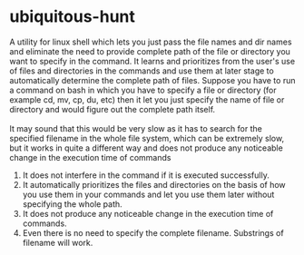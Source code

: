 # ubiquitous-hunt

A utility for linux shell which lets you just pass the file names and dir names and eliminate the need to provide complete path of the file or directory you want to specify in the command. It learns and prioritizes from the user's use of files and directories in the commands and use them at later stage to automatically determine the complete path of files. Suppose you have to run a command on bash in which you have to specify a file or directory (for example cd, mv, cp, du, etc) then it let you just specify the name of file or directory and would figure out the complete path itself. <br/><br/>
It may sound that this would be very slow as it has to search for the specified filename in the whole file system, which can be extremely slow, but it works in quite a different way and does not produce any noticeable change in the execution time of commands

1. It does not interfere in the command if it is executed successfully.
2. It automatically prioritizes the files and directories on the basis of how you use them in your commands and let you use them later without specifying the whole path.
3. It does not produce any noticeable change in the execution time of commands.
4. Even there is no need to specify the complete filename. Substrings of filename will work.
